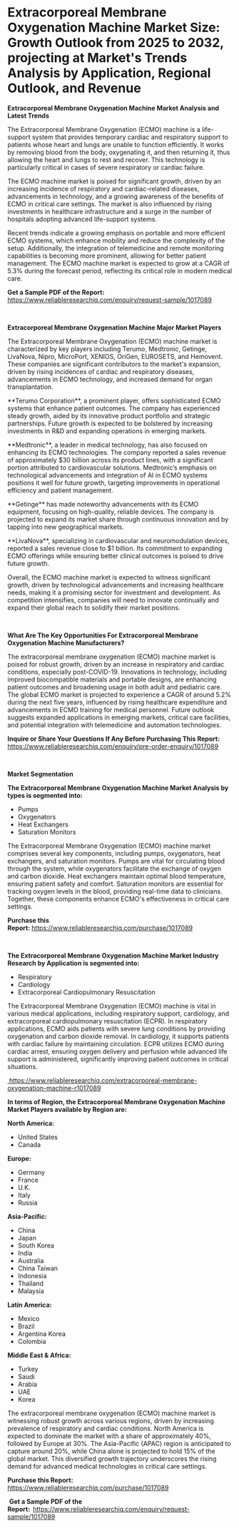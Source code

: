 <p><h1>Extracorporeal Membrane Oxygenation Machine Market Size: Growth Outlook from 2025 to 2032, projecting at Market's Trends Analysis by Application, Regional Outlook, and Revenue</h1></p><p><strong>Extracorporeal Membrane Oxygenation Machine Market Analysis and Latest Trends</strong></p>
<p><p>The Extracorporeal Membrane Oxygenation (ECMO) machine is a life-support system that provides temporary cardiac and respiratory support to patients whose heart and lungs are unable to function efficiently. It works by removing blood from the body, oxygenating it, and then returning it, thus allowing the heart and lungs to rest and recover. This technology is particularly critical in cases of severe respiratory or cardiac failure.</p><p>The ECMO machine market is poised for significant growth, driven by an increasing incidence of respiratory and cardiac-related diseases, advancements in technology, and a growing awareness of the benefits of ECMO in critical care settings. The market is also influenced by rising investments in healthcare infrastructure and a surge in the number of hospitals adopting advanced life-support systems.</p><p>Recent trends indicate a growing emphasis on portable and more efficient ECMO systems, which enhance mobility and reduce the complexity of the setup. Additionally, the integration of telemedicine and remote monitoring capabilities is becoming more prominent, allowing for better patient management. The ECMO machine market is expected to grow at a CAGR of 5.3% during the forecast period, reflecting its critical role in modern medical care.</p></p>
<p><strong>Get a Sample PDF of the Report:&nbsp;</strong> <a href="https://www.reliableresearchiq.com/enquiry/request-sample/1017089?utm_campaign=1870&utm_medium=2&utm_source=Github&utm_content=ia&utm_term=13042025&utm_id=extracorporeal-membrane-oxygenation-machine">https://www.reliableresearchiq.com/enquiry/request-sample/1017089</a></p>
<p>&nbsp;</p>
<p><strong>Extracorporeal Membrane Oxygenation Machine Major Market Players</strong></p>
<p><p>The Extracorporeal Membrane Oxygenation (ECMO) machine market is characterized by key players including Terumo, Medtronic, Getinge, LivaNova, Nipro, MicroPort, XENIOS, OriGen, EUROSETS, and Hemovent. These companies are significant contributors to the market's expansion, driven by rising incidences of cardiac and respiratory diseases, advancements in ECMO technology, and increased demand for organ transplantation.</p><p>**Terumo Corporation**, a prominent player, offers sophisticated ECMO systems that enhance patient outcomes. The company has experienced steady growth, aided by its innovative product portfolio and strategic partnerships. Future growth is expected to be bolstered by increasing investments in R&D and expanding operations in emerging markets.</p><p>**Medtronic**, a leader in medical technology, has also focused on enhancing its ECMO technologies. The company reported a sales revenue of approximately $30 billion across its product lines, with a significant portion attributed to cardiovascular solutions. Medtronic’s emphasis on technological advancements and integration of AI in ECMO systems positions it well for future growth, targeting improvements in operational efficiency and patient management.</p><p>**Getinge** has made noteworthy advancements with its ECMO equipment, focusing on high-quality, reliable devices. The company is projected to expand its market share through continuous innovation and by tapping into new geographical markets.</p><p>**LivaNova**, specializing in cardiovascular and neuromodulation devices, reported a sales revenue close to $1 billion. Its commitment to expanding ECMO offerings while ensuring better clinical outcomes is poised to drive future growth.</p><p>Overall, the ECMO machine market is expected to witness significant growth, driven by technological advancements and increasing healthcare needs, making it a promising sector for investment and development. As competition intensifies, companies will need to innovate continually and expand their global reach to solidify their market positions.</p></p>
<p>&nbsp;</p>
<p><strong>What Are The Key Opportunities For Extracorporeal Membrane Oxygenation Machine Manufacturers?</strong></p>
<p><p>The extracorporeal membrane oxygenation (ECMO) machine market is poised for robust growth, driven by an increase in respiratory and cardiac conditions, especially post-COVID-19. Innovations in technology, including improved biocompatible materials and portable designs, are enhancing patient outcomes and broadening usage in both adult and pediatric care. The global ECMO market is projected to experience a CAGR of around 5.2% during the next five years, influenced by rising healthcare expenditure and advancements in ECMO training for medical personnel. Future outlook suggests expanded applications in emerging markets, critical care facilities, and potential integration with telemedicine and automation technologies.</p></p>
<p><strong>Inquire or Share Your Questions If Any Before Purchasing This Report:</strong> <a href="https://www.reliableresearchiq.com/enquiry/pre-order-enquiry/1017089?utm_campaign=1870&utm_medium=2&utm_source=Github&utm_content=ia&utm_term=13042025&utm_id=extracorporeal-membrane-oxygenation-machine">https://www.reliableresearchiq.com/enquiry/pre-order-enquiry/1017089</a></p>
<p>&nbsp;</p>
<p><strong>Market Segmentation</strong></p>
<p><strong>The Extracorporeal Membrane Oxygenation Machine Market Analysis by types is segmented into:</strong></p>
<p><ul><li>Pumps</li><li>Oxygenators</li><li>Heat Exchangers</li><li>Saturation Monitors</li></ul></p>
<p><p>The Extracorporeal Membrane Oxygenation (ECMO) machine market comprises several key components, including pumps, oxygenators, heat exchangers, and saturation monitors. Pumps are vital for circulating blood through the system, while oxygenators facilitate the exchange of oxygen and carbon dioxide. Heat exchangers maintain optimal blood temperature, ensuring patient safety and comfort. Saturation monitors are essential for tracking oxygen levels in the blood, providing real-time data to clinicians. Together, these components enhance ECMO's effectiveness in critical care settings.</p></p>
<p><strong>Purchase this Report:&nbsp;</strong><a href="https://www.reliableresearchiq.com/purchase/1017089?utm_campaign=1870&utm_medium=2&utm_source=Github&utm_content=ia&utm_term=13042025&utm_id=extracorporeal-membrane-oxygenation-machine">https://www.reliableresearchiq.com/purchase/1017089</a></p>
<p>&nbsp;</p>
<p><strong>The Extracorporeal Membrane Oxygenation Machine Market Industry Research by Application is segmented into:</strong></p>
<p><ul><li>Respiratory</li><li>Cardiology</li><li>Extracorporeal Cardiopulmonary Resuscitation</li></ul></p>
<p><p>The Extracorporeal Membrane Oxygenation (ECMO) machine is vital in various medical applications, including respiratory support, cardiology, and extracorporeal cardiopulmonary resuscitation (ECPR). In respiratory applications, ECMO aids patients with severe lung conditions by providing oxygenation and carbon dioxide removal. In cardiology, it supports patients with cardiac failure by maintaining circulation. ECPR utilizes ECMO during cardiac arrest, ensuring oxygen delivery and perfusion while advanced life support is administered, significantly improving patient outcomes in critical situations.</p></p>
<p><a href="https://www.reliableresearchiq.com/extracorporeal-membrane-oxygenation-machine-r1017089?utm_campaign=1870&utm_medium=2&utm_source=Github&utm_content=ia&utm_term=13042025&utm_id=extracorporeal-membrane-oxygenation-machine">&nbsp;https://www.reliableresearchiq.com/extracorporeal-membrane-oxygenation-machine-r1017089</a></p>
<p><strong>In terms of Region, the Extracorporeal Membrane Oxygenation Machine Market Players available by Region are:</strong></p>
<p>
    <p> <strong> North America: </strong>
        <ul>
            <li>United States</li>
            <li>Canada</li>
        </ul>
        </p> 
    <p> <strong> Europe: </strong>
        <ul>
            <li>Germany</li>
            <li>France</li>
            <li>U.K.</li>
            <li>Italy</li>
            <li>Russia</li>
        </ul>
        </p> 
    <p> <strong> Asia-Pacific: </strong>
        <ul>
            <li>China</li>
            <li>Japan</li>
            <li>South Korea</li>
            <li>India</li>
            <li>Australia</li>
            <li>China Taiwan</li>
            <li>Indonesia</li>
            <li>Thailand</li>
            <li>Malaysia</li>
        </ul>
        </p> 
    <p> <strong> Latin America: </strong>
        <ul>
            <li>Mexico</li>
            <li>Brazil</li>
            <li>Argentina Korea</li>
            <li>Colombia</li>
        </ul>
        </p> 
    <p> <strong> Middle East & Africa: </strong>
        <ul>
            <li>Turkey</li>
            <li>Saudi</li>
            <li>Arabia</li>
            <li>UAE</li>
            <li>Korea</li>
        </ul>
    </p>
    </p>
<p><p>The extracorporeal membrane oxygenation (ECMO) machine market is witnessing robust growth across various regions, driven by increasing prevalence of respiratory and cardiac conditions. North America is expected to dominate the market with a share of approximately 40%, followed by Europe at 30%. The Asia-Pacific (APAC) region is anticipated to capture around 20%, while China alone is projected to hold 15% of the global market. This diversified growth trajectory underscores the rising demand for advanced medical technologies in critical care settings.</p></p>
<p><strong>Purchase this Report: </strong><a href="https://www.reliableresearchiq.com/purchase/1017089?utm_campaign=1870&utm_medium=2&utm_source=Github&utm_content=ia&utm_term=13042025&utm_id=extracorporeal-membrane-oxygenation-machine">https://www.reliableresearchiq.com/purchase/1017089</a></p>
<p>&nbsp;<strong>Get a Sample PDF of the Report:&nbsp;&nbsp;</strong><a href="https://www.reliableresearchiq.com/enquiry/request-sample/1017089?utm_campaign=1870&utm_medium=2&utm_source=Github&utm_content=ia&utm_term=13042025&utm_id=extracorporeal-membrane-oxygenation-machine">https://www.reliableresearchiq.com/enquiry/request-sample/1017089</a></p>
<p><strong></strong></p>
<p><p></p><p></p><p></p></p>